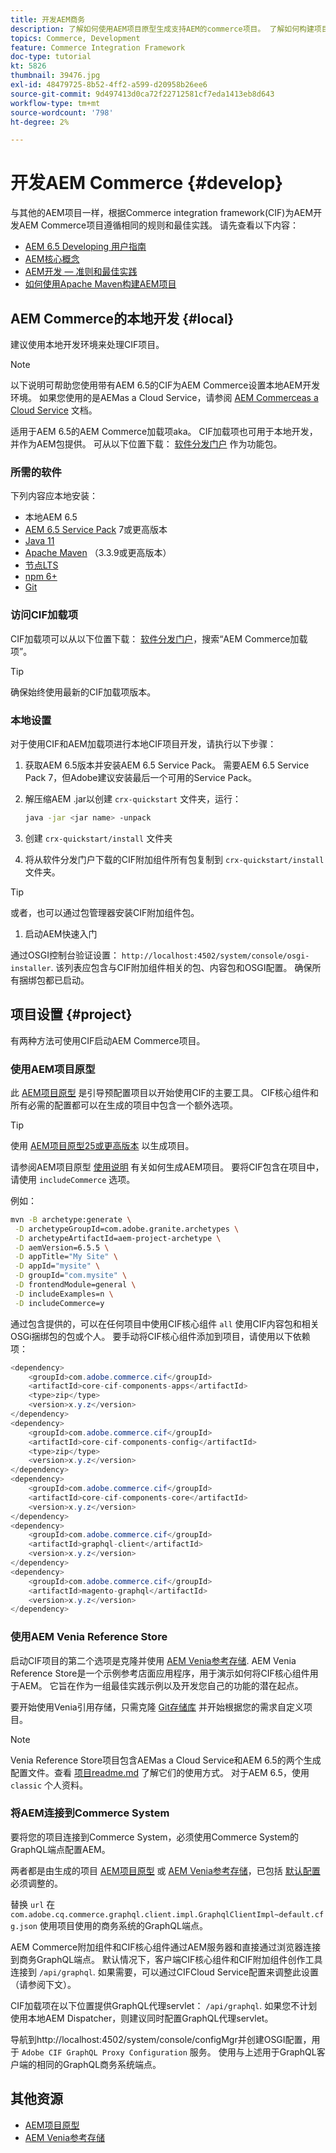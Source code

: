 ```yaml
---
title: 开发AEM商务
description: 了解如何使用AEM项目原型生成支持AEM的commerce项目。 了解如何构建项目并将其部署到本地开发环境。
topics: Commerce, Development
feature: Commerce Integration Framework
doc-type: tutorial
kt: 5826
thumbnail: 39476.jpg
exl-id: 48479725-8b52-4ff2-a599-d20958b26ee6
source-git-commit: 9d497413d0ca72f22712581cf7eda1413eb8d643
workflow-type: tm+mt
source-wordcount: '798'
ht-degree: 2%

---
```


# 开发AEM Commerce {#develop}

与其他的AEM项目一样，根据Commerce integration framework(CIF)为AEM开发AEM Commerce项目遵循相同的规则和最佳实践。 请先查看以下内容：

- [AEM 6.5 Developing 用户指南](/help/sites-developing/getting-started.md)
- [AEM核心概念](/help/sites-developing/the-basics.md)
- [AEM开发 — 准则和最佳实践](/help/sites-developing/dev-guidelines-bestpractices.md)
- [如何使用Apache Maven构建AEM项目](/help/sites-developing/ht-projects-maven.md)

## AEM Commerce的本地开发 {#local}

建议使用本地开发环境来处理CIF项目。

>[!NOTE]
>
>以下说明可帮助您使用带有AEM 6.5的CIF为AEM Commerce设置本地AEM开发环境。 如果您使用的是AEMas a Cloud Service，请参阅 [AEM Commerceas a Cloud Service](https://experienceleague.adobe.com/docs/experience-manager-cloud-service/content-and-commerce/home.html) 文档。

适用于AEM 6.5的AEM Commerce加载项aka。 CIF加载项也可用于本地开发，并作为AEM包提供。 可从以下位置下载： [软件分发门户](https://experience.adobe.com/#/downloads/content/software-distribution/en/aem.html) 作为功能包。

### 所需的软件

下列内容应本地安装：

- 本地AEM 6.5
- [AEM 6.5 Service Pack](https://experience.adobe.com/#/downloads/content/software-distribution/en/aem.html) 7或更高版本
- [Java 11](https://downloads.experiencecloud.adobe.com/content/software-distribution/en/general.html)
- [Apache Maven](https://maven.apache.org/) （3.3.9或更高版本）
- [节点LTS](https://nodejs.org/en/)
- [npm 6+](https://www.npmjs.com/)
- [Git](https://git-scm.com/)

### 访问CIF加载项

CIF加载项可以从以下位置下载： [软件分发门户](https://experience.adobe.com/#/downloads/content/software-distribution/en/aem.html)，搜索“AEM Commerce加载项”。

>[!TIP]
>
>确保始终使用最新的CIF加载项版本。

### 本地设置

对于使用CIF和AEM加载项进行本地CIF项目开发，请执行以下步骤：

1. 获取AEM 6.5版本并安装AEM 6.5 Service Pack。 需要AEM 6.5 Service Pack 7，但Adobe建议安装最后一个可用的Service Pack。

1. 解压缩AEM .jar以创建 `crx-quickstart` 文件夹，运行：

   ```bash
   java -jar <jar name> -unpack
   ```

1. 创建 `crx-quickstart/install` 文件夹

1. 将从软件分发门户下载的CIF附加组件所有包复制到 `crx-quickstart/install` 文件夹。

>[!TIP]
>
>或者，也可以通过包管理器安装CIF附加组件包。

1. 启动AEM快速入门

通过OSGI控制台验证设置： `http://localhost:4502/system/console/osgi-installer`. 该列表应包含与CIF附加组件相关的包、内容包和OSGI配置。 确保所有捆绑包都已启动。

## 项目设置 {#project}

有两种方法可使用CIF启动AEM Commerce项目。

### 使用AEM项目原型

此 [AEM项目原型](https://github.com/adobe/aem-project-archetype) 是引导预配置项目以开始使用CIF的主要工具。 CIF核心组件和所有必需的配置都可以在生成的项目中包含一个额外选项。

>[!TIP]
>
>使用 [AEM项目原型25或更高版本](https://github.com/adobe/aem-project-archetype/releases) 以生成项目。

请参阅AEM项目原型 [使用说明](https://github.com/adobe/aem-project-archetype#usage) 有关如何生成AEM项目。 要将CIF包含在项目中，请使用 `includeCommerce` 选项。

例如：

```bash
mvn -B archetype:generate \
 -D archetypeGroupId=com.adobe.granite.archetypes \
 -D archetypeArtifactId=aem-project-archetype \
 -D aemVersion=6.5.5 \
 -D appTitle="My Site" \
 -D appId="mysite" \
 -D groupId="com.mysite" \
 -D frontendModule=general \
 -D includeExamples=n \
 -D includeCommerce=y
```

通过包含提供的，可以在任何项目中使用CIF核心组件 `all` 使用CIF内容包和相关OSGi捆绑包的包或个人。 要手动将CIF核心组件添加到项目，请使用以下依赖项：

```java
<dependency>
    <groupId>com.adobe.commerce.cif</groupId>
    <artifactId>core-cif-components-apps</artifactId>
    <type>zip</type>
    <version>x.y.z</version>
</dependency>
<dependency>
    <groupId>com.adobe.commerce.cif</groupId>
    <artifactId>core-cif-components-config</artifactId>
    <type>zip</type>
    <version>x.y.z</version>
</dependency>
<dependency>
    <groupId>com.adobe.commerce.cif</groupId>
    <artifactId>core-cif-components-core</artifactId>
    <version>x.y.z</version>
</dependency>
<dependency>
    <groupId>com.adobe.commerce.cif</groupId>
    <artifactId>graphql-client</artifactId>
    <version>x.y.z</version>
</dependency>
<dependency>
    <groupId>com.adobe.commerce.cif</groupId>
    <artifactId>magento-graphql</artifactId>
    <version>x.y.z</version>
</dependency>
```

### 使用AEM Venia Reference Store

启动CIF项目的第二个选项是克隆并使用 [AEM Venia参考存储](https://github.com/adobe/aem-cif-guides-venia). AEM Venia Reference Store是一个示例参考店面应用程序，用于演示如何将CIF核心组件用于AEM。 它旨在作为一组最佳实践示例以及开发您自己的功能的潜在起点。

要开始使用Venia引用存储，只需克隆 [Git存储库](https://github.com/adobe/aem-cif-guides-venia) 并开始根据您的需求自定义项目。

>[!NOTE]
>
>Venia Reference Store项目包含AEMas a Cloud Service和AEM 6.5的两个生成配置文件。查看 [项目readme.md](https://github.com/adobe/aem-cif-guides-venia/blob/main/README.md) 了解它们的使用方式。 对于AEM 6.5，使用 `classic` 个人资料。

### 将AEM连接到Commerce System

要将您的项目连接到Commerce System，必须使用Commerce System的GraphQL端点配置AEM。

两者都是由生成的项目 [AEM项目原型](https://github.com/adobe/aem-project-archetype) 或 [AEM Venia参考存储](https://github.com/adobe/aem-cif-guides-venia)，已包括 [默认配置](https://github.com/adobe/aem-cif-guides-venia/blob/main/ui.config/src/main/content/jcr_root/apps/venia/osgiconfig/config/com.adobe.cq.commerce.graphql.client.impl.GraphqlClientImpl~default.cfg.json) 必须调整的。

替换 `url` 在 `com.adobe.cq.commerce.graphql.client.impl.GraphqlClientImpl~default.cfg.json` 使用项目使用的商务系统的GraphQL端点。

AEM Commerce附加组件和CIF核心组件通过AEM服务器和直接通过浏览器连接到商务GraphQL端点。 默认情况下，客户端CIF核心组件和CIF附加组件创作工具连接到 `/api/graphql`. 如果需要，可以通过CIFCloud Service配置来调整此设置（请参阅下文）。

CIF加载项在以下位置提供GraphQL代理servlet： `/api/graphql`. 如果您不计划使用本地AEM Dispatcher，则建议同时配置GraphQL代理servlet。

导航到http://localhost:4502/system/console/configMgr并创建OSGI配置，用于 `Adobe CIF GraphQL Proxy Configuration` 服务。 使用与上述用于GraphQL客户端的相同的GraphQL商务系统端点。

## 其他资源

- [AEM项目原型](https://github.com/adobe/aem-project-archetype)
- [AEM Venia参考存储](https://github.com/adobe/aem-cif-guides-venia)
